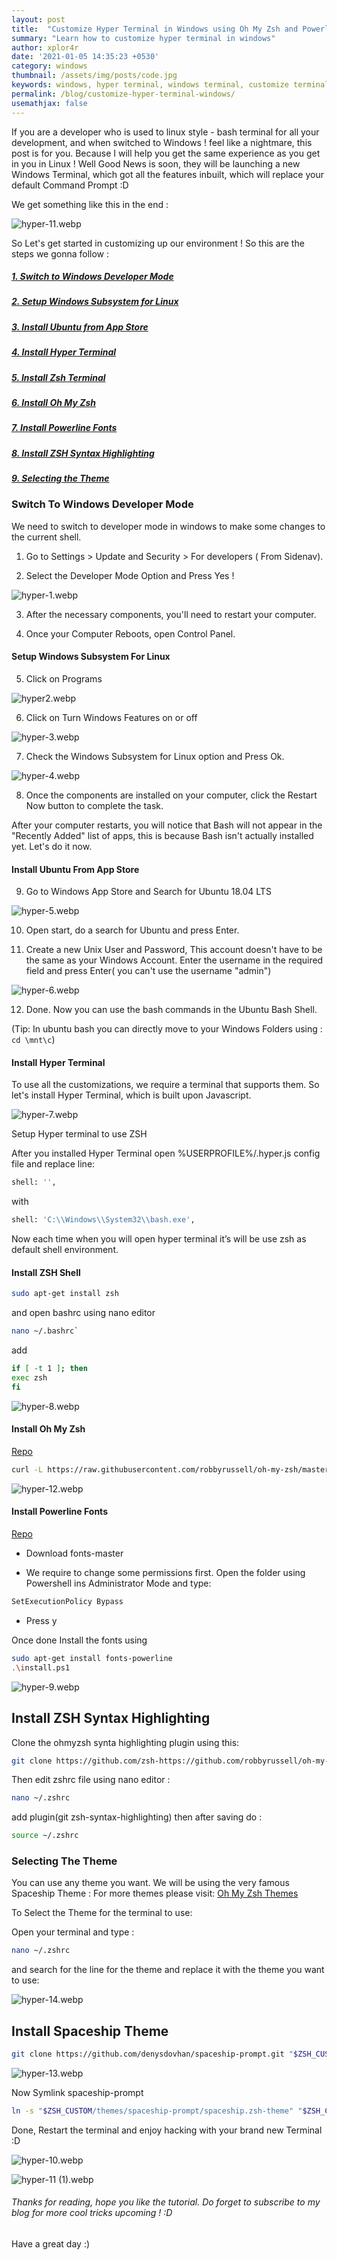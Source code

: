 ```yaml
---
layout: post
title:  "Customize Hyper Terminal in Windows using Oh My Zsh and Powerline Fonts"
summary: "Learn how to customize hyper terminal in windows"
author: xplor4r
date: '2021-01-05 14:35:23 +0530'
category: windows
thumbnail: /assets/img/posts/code.jpg
keywords: windows, hyper terminal, windows terminal, customize terminal, oh my zsh,zsh
permalink: /blog/customize-hyper-terminal-windows/
usemathjax: false
---
```


If you are a developer who is used to linux style - bash terminal for all your development, and when switched to Windows ! feel like a nightmare, this post is for you. Because I will help you get the same experience as you get in you in Linux ! Well Good News is soon, they will be launching a new Windows Terminal, which got all the features inbuilt, which will replace your default Command Prompt :D

We get something like this in the end :


![hyper-11.webp](https://cdn.hashnode.com/res/hashnode/image/upload/v1603104667716/usm5bYKBB.webp)


So Let's get started in customizing up our environment ! So this are the steps we gonna follow :

##### [1. Switch to Windows Developer Mode](#switch-to-windows-developer-mode)
##### [2. Setup Windows Subsystem for Linux](#setup-windows-subsystem-for-linux)
##### [3. Install Ubuntu from App Store](#install-ubuntu-from-app-store)
##### [4. Install Hyper Terminal](#install-hyper-terminal)
##### [5. Install Zsh Terminal](#install-zsh-terminal)
##### [6. Install Oh My Zsh](#install-oh-my-zsh)
##### [7. Install Powerline Fonts](#install-powerline-fonts)
##### [8. Install ZSH Syntax Highlighting](#install-zsh-syntax-highlighting)
##### [9. Selecting the Theme](#selecting-the-theme)

### Switch To Windows Developer Mode

We need to switch to developer mode in windows to make some changes to the current shell.

1. Go to Settings > Update and Security > For developers ( From Sidenav).

2. Select the Developer Mode Option and Press Yes !


![hyper-1.webp](https://cdn.hashnode.com/res/hashnode/image/upload/v1603104763583/V-JXlLyYC.webp)

3. After the necessary components, you'll need to restart your computer.

4. Once your Computer Reboots, open Control Panel.

#### Setup Windows Subsystem For Linux

5. Click on Programs


![hyper2.webp](https://cdn.hashnode.com/res/hashnode/image/upload/v1603104793907/1uRS6RMJw.webp)

6. Click on Turn Windows Features on or off


![hyper-3.webp](https://cdn.hashnode.com/res/hashnode/image/upload/v1603104836341/0ggS08UqP.webp)

7. Check the Windows Subsystem for Linux option and Press Ok.


![hyper-4.webp](https://cdn.hashnode.com/res/hashnode/image/upload/v1603104972300/ClnBkcB-8.webp)

8. Once the components are installed on your computer, click the Restart Now button to complete the task.

After your computer restarts, you will notice that Bash will not appear in the "Recently Added" list of apps, this is because Bash isn't actually installed yet. Let's do it now.

#### Install Ubuntu From App Store

9. Go to Windows App Store and Search for Ubuntu 18.04 LTS


![hyper-5.webp](https://cdn.hashnode.com/res/hashnode/image/upload/v1603104963818/MAS2fLqNg.webp)


10. Open start, do a search for Ubuntu and press Enter.

11. Create a new Unix User and Password, This account doesn't have to be the same as your Windows Account. Enter the username in the required field and press Enter( you can't use the username "admin")


![hyper-6.webp](https://cdn.hashnode.com/res/hashnode/image/upload/v1603104990007/qocIXE8yz.webp)

12. Done. Now you can use the bash commands in the Ubuntu Bash Shell.

(Tip: In ubuntu bash you can directly move to your Windows Folders using :  `cd \mnt\c`)

#### Install Hyper Terminal

To use all the customizations, we require a terminal that supports them. So let's install Hyper Terminal, which is built upon Javascript.


![hyper-7.webp](https://cdn.hashnode.com/res/hashnode/image/upload/v1603105003031/xmfBLkezy.webp)

Setup Hyper terminal to use ZSH

After you installed Hyper Terminal open %USERPROFILE%/.hyper.js config file and replace line:

```sh
shell: '',
```

with

```sh
shell: 'C:\\Windows\\System32\\bash.exe',
```

Now each time when you will open hyper terminal it’s will be use zsh as default shell environment.

#### Install ZSH Shell

```sh
sudo apt-get install zsh
```
and open bashrc using nano editor

```sh
nano ~/.bashrc`
```

add

```sh
if [ -t 1 ]; then
exec zsh
fi
```

![hyper-8.webp](https://cdn.hashnode.com/res/hashnode/image/upload/v1603105019944/BZokFifIS.webp)

#### Install Oh My Zsh

[Repo](https://github.com/robbyrussell/oh-my-zsh)

```bash
curl -L https://raw.githubusercontent.com/robbyrussell/oh-my-zsh/master/tools/install.sh | bash
```


![hyper-12.webp](https://cdn.hashnode.com/res/hashnode/image/upload/v1603105032661/9Tp3I3CGU.webp)

#### Install Powerline Fonts

[Repo](https://github.com/powerline/fonts)

 - Download fonts-master

 - We require to change some permissions first. Open the folder using Powershell ins Administrator Mode and type:

```sh
SetExecutionPolicy Bypass
```

- Press y

Once done Install the fonts using

```sh
sudo apt-get install fonts-powerline
.\install.ps1
```


![hyper-9.webp](https://cdn.hashnode.com/res/hashnode/image/upload/v1603105047680/3OaXQdxZl.webp)

## Install ZSH Syntax Highlighting

Clone the ohmyzsh synta highlighting plugin using this:

```sh
git clone https://github.com/zsh-https://github.com/robbyrussell/oh-my-zsh/wiki/Themesusers/zsh-syntax-highlighting.git ${ZSH_CUSTOM:-~/.oh-my-zsh/custom}/plugins/zsh-syntax-highlighting
```
Then edit zshrc file using nano editor :

```sh
nano ~/.zshrc
```

add plugin(git zsh-syntax-highlighting) then after saving do :

```sh
source ~/.zshrc
```

### Selecting The Theme

You can use any theme you want. We will be using the very famous Spaceship Theme : For more themes please visit: [Oh My Zsh Themes](https://github.com/robbyrussell/oh-my-zsh/wiki/Themes)

To Select the Theme for the terminal to use:

Open your terminal and type :

```sh
nano ~/.zshrc
```

and search for the line for the theme and replace it with the theme you want to use:


![hyper-14.webp](https://cdn.hashnode.com/res/hashnode/image/upload/v1603105061944/jwIJpJerW.webp)


## Install Spaceship Theme

```sh
git clone https://github.com/denysdovhan/spaceship-prompt.git "$ZSH_CUSTOM/themes/spaceship-prompt"
```


![hyper-13.webp](https://cdn.hashnode.com/res/hashnode/image/upload/v1603105073211/C76mTZQqD.webp)

Now Symlink spaceship-prompt

```sh
ln -s "$ZSH_CUSTOM/themes/spaceship-prompt/spaceship.zsh-theme" "$ZSH_CUSTOM/themes/spaceship.zsh-theme"
```

Done, Restart the terminal and enjoy hacking with your brand new Terminal :D


![hyper-10.webp](https://cdn.hashnode.com/res/hashnode/image/upload/v1603105085457/vVmGFkpsw.webp)


![hyper-11 (1).webp](https://cdn.hashnode.com/res/hashnode/image/upload/v1603105096973/C-DSPOsPK.webp)

###### Thanks for reading, hope you like the tutorial. Do forget to subscribe to my blog for more cool tricks upcoming ! :D

Have a great day :)